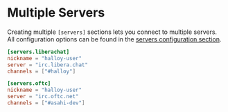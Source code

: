 # Multiple Servers

Creating multiple `[servers]` sections lets you connect to multiple servers.  
All configuration options can be found in the [servers configuration section](../configuration/servers/).

```toml
[servers.liberachat]
nickname = "halloy-user"
server = "irc.libera.chat"
channels = ["#halloy"]

[servers.oftc]
nickname = "halloy-user"
server = "irc.oftc.net"
channels = ["#asahi-dev"]
```
